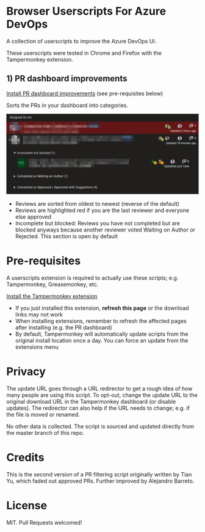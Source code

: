 # Browser Userscripts For Azure DevOps

A collection of userscripts to improve the Azure DevOps UI.

These userscripts were tested in Chrome and Firefox with the Tampermonkey extension. 

## 1) PR dashboard improvements

[Install PR dashboard improvements](https://github.com/alejandro5042/azdo-userscripts/raw/master/src/azdo-pr-dashboard.user.js) (see pre-requisites below)

Sorts the PRs in your dashboard into categories. 

![](static/azdo-pr-dashboard-example.png)

- Reviews are sorted from oldest to newest (reverse of the default)
- Reviews are highlighted red if you are the last reviewer and everyone else approved
- Incomplete but blocked: Reviews you have not completed but are blocked anyways because another reviewer voted Waiting on Author or Rejected. This section is open by default

# Pre-requisites
A userscripts extension is required to actually use these scripts; e.g. Tampermonkey, Greasemonkey, etc.

[Install the Tampermonkey extension](https://tampermonkey.net/)

- If you just installed this extension, **refresh this page** or the download links may not work
- When installing extensions, remember to refresh the affected pages after installing (e.g. the PR dashboard)
- By default, Tampermonkey will automatically update scripts from the original install location once a day. You can force an update from the extensions menu

# Privacy
The update URL goes through a URL redirector to get a rough idea of how many people are using this script. To opt-out, change the update URL to the original download URL in the Tampermonkey dashboard (or disable updates). The redirector can also help if the URL needs to change; e.g. if the file is moved or renamed.

No other data is collected. The script is sourced and updated directly from the master branch of this repo.

# Credits
This is the second version of a PR filtering script originally written by Tian Yu, which faded out approved PRs. Further improved by Alejandro Barreto.

# License
MIT. Pull Requests welcomed!
